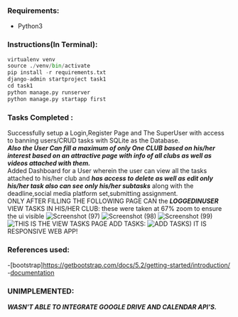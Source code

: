 ### Requirements:
 - Python3  
### Instructions(In Terminal):  
```python  
virtualenv venv  
source ./venv/bin/activate
pip install -r requirements.txt  
django-admin startproject task1  
cd task1  
python manage.py runserver  
python manage.py startapp first  
```
### Tasks Completed :
Successfully setup a Login,Register Page and The SuperUser with access to banning users/CRUD tasks with SQLite as the Database.  
***Also the User Can fill a maximum of only One CLUB based on his/her interest based on an attractive page with info of all clubs
as well as videos attached with them.***  
Added Dashboard for a User wherein the user can view all the tasks attached to his/her club and ***has access to delete as well as edit only his/her task also can see only his/her subtasks*** along with the deadline,social media platform set,submitting assignment.  
ONLY AFTER FILLING THE FOLLOWING PAGE CAN the ***LOGGEDINUSER*** VIEW TASKS IN HIS/HER CLUB:
these were taken at 67% zoom to ensure the ui visible
![Screenshot (97)](https://user-images.githubusercontent.com/101446457/195915576-7427be7a-e67d-42cf-a1c3-634e5c34bc95.png)
![Screenshot (98)](https://user-images.githubusercontent.com/101446457/195915585-d1fe6fcd-81ef-494a-8da9-0ff3a1f6e14e.png)
![Screenshot (99)](https://user-images.githubusercontent.com/101446457/195915592-3d56cd1a-47de-4b0b-b1ed-b6d67b7eda00.png)
![THIS IS THE VIEW TASKS PAGE](https://user-images.githubusercontent.com/101446457/195913631-a3c0909d-6c01-463c-89ae-6efdae47076d.png)
ADD TASKS:
![ADD TASKS)](https://user-images.githubusercontent.com/101446457/195985418-02262a7a-b3b8-4af9-ab96-d3fcec6c5953.png)
IT IS RESPONSIVE WEB APP!  
### References used:  
-[bootstrap]https://getbootstrap.com/docs/5.2/getting-started/introduction/  
-[documentation](https://docs.djangoproject.com/en/4.0/)  
 ### UNIMPLEMENTED:  
 ***WASN'T ABLE TO INTEGRATE GOOGLE DRIVE AND CALENDAR API'S.***
 
 





